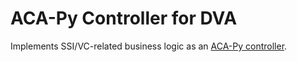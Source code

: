 # ACA-Py Controller for DVA

Implements SSI/VC-related business logic as an [ACA-Py controller](https://aca-py.org/latest/gettingStarted/ACA-PyAgentArchitecture/).
